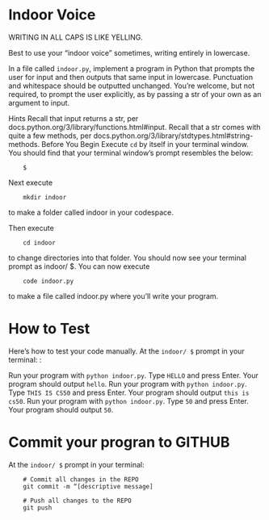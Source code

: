 # Indoor Voice
WRITING IN ALL CAPS IS LIKE YELLING.

Best to use your “indoor voice” sometimes, writing entirely in lowercase.

In a file called `indoor.py`, implement a program in Python that prompts the user for input and then outputs that same input in lowercase. Punctuation and whitespace should be outputted unchanged. You’re welcome, but not required, to prompt the user explicitly, as by passing a str of your own as an argument to input.

Hints
Recall that input returns a str, per docs.python.org/3/library/functions.html#input.
Recall that a str comes with quite a few methods, per docs.python.org/3/library/stdtypes.html#string-methods.
Before You Begin
Execute `cd` by itself in your terminal window. You should find that your terminal window’s prompt resembles the below:

		$
Next execute

		mkdir indoor
to make a folder called indoor in your codespace.

Then execute

		cd indoor
to change directories into that folder. You should now see your terminal prompt as indoor/ $. You can now execute

		code indoor.py
to make a file called indoor.py where you’ll write your program.

# How to Test
Here’s how to test your code manually. At the `indoor/ $` prompt in your terminal: :

Run your program with `python indoor.py`. Type `HELLO` and press Enter. Your program should output `hello`.
Run your program with `python indoor.py`. Type `THIS IS CS50` and press Enter. Your program should output `this is cs50`.
Run your program with `python indoor.py`. Type `50` and press Enter. Your program should output `50`.

# Commit your progran to GITHUB
At the `indoor/ $` prompt in your terminal:

		# Commit all changes in the REPO
		git commit -m “[descriptive message]

		# Push all changes to the REPO
		git push 
